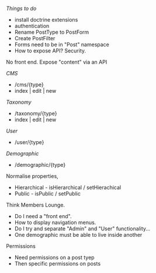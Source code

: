 *Things to do*
- install doctrine extensions
- authentication
- Rename PostType to PostForm
- Create PostFilter
- Forms need to be in "Post" namespace
- How to expose API? Security.

No front end.  Expose "content" via an API

*CMS* 
- /cms/{type}
- index | edit | new

*Taxonomy* 
- /taxonomy/{type}
- index | edit | new

*User*
- /user/{type}

*Demographic*
- /demographic/{type}

Normalise properties,
- Hierarchical - isHierarchical / setHierachical
- Public - isPublic / setPublic

Think Members Lounge.
- Do I need a "front end".
- How to display navigation menus.
- Do I try and separate "Admin" and "User" functionality...
- One demographic must be able to live inside another


Permissions
- Need permissions on a post tyep
- Then specific permissions on posts

# 